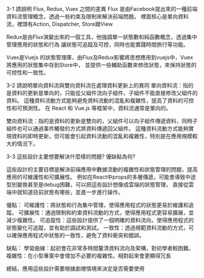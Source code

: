 3-1 請說明 Flux, Redux, Vuex 之間的差異
Flux 是由Facebook提出來的一種前端資料流管理概念，透過一些約束及限制來解決前端問題。
裡面核心是單向資料流，裡頭有Action, Dispatcher, Store跟View

Redux是由Flux演變出來的一個工具，他強調單一狀態數和純函數概念，透過集中管理應用的狀態和行為
讓狀態可追蹤及可控，同時也能實踐時間旅行等功能。

Vuex是Vuejs 的狀態管理庫，由Flux及Redux影響將思想應用到vuejs中，Vuex將應用的狀態集中存到Store中，
並提供一些輔助函數來修改狀態，來保持狀態的可控性和一致性。

3-2 請說明單向資料流與雙向資料流在處理資料更新上的異同 
單向資料流：指的是資料的更新是單向的，只能從父組件流向子組件，子組件不能直接修改父組件的資料。
這種資料流動方式能夠避免資料流動的混亂和複雜性，提高了資料的可控性和可預測性。
在 React 和 Vue.js 等框架中，資料流通常是單向的。

雙向資料流：指的是資料的更新是雙向的，父組件可以向子組件傳遞資料，同時子組件也可以通過事件觸發的方式將資料傳遞回父組件。
這種資料流動方式能夠實現資料的即時更新，但可能會引起資料流動的混亂和複雜性，特別是在應用規模較大的情況下。


3-3 這些設計主要想要解決什麼樣的問題? 優缺點為何?

這些設計的主要目標是解決前端應用中數據流動的複雜性和狀態管理的問題，提高應用的可維護性和可擴展性。
例如在React中props的多層傳遞，可能會導致中途型別變換甚至是debug困難，可以把這些設計想像成雲端的狀態管理，
直接從雲端中就知道目前狀態有哪些，並進一步進行操作。

優點：
可維護性：將狀態和行為集中管理，使得應用程式的狀態更易於維護和追蹤。
可擴展性：通過限制和約束資料流動的方式，使得應用程式更容易擴展，並減少複雜性。
可追蹤性：這些設計提供了一個明確的資料流向，使得應用程式的狀態變化可追蹤，並有助於調試和測試。
一致性：透過規範資料流動的方式，可以確保應用程式中狀態的一致性，避免了資料衝突和錯誤。

缺點：
學習曲線：起初會花非常多時間釐清資料流向及架構，對初學者較困難。
複雜性：在小型專案中會增加不必要的複雜性。相對起來會更顯得冗長

總結，應用這些設計需要根據劇裡情境來決定是否需要使用